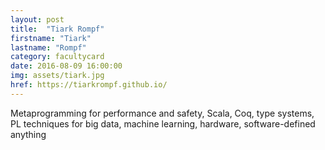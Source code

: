 ```yaml
---
layout: post
title:  "Tiark Rompf"
firstname: "Tiark"
lastname: "Rompf"
category: facultycard
date: 2016-08-09 16:00:00
img: assets/tiark.jpg
href: https://tiarkrompf.github.io/
---
```


Metaprogramming for performance and safety,
Scala, Coq,
type systems,
PL techniques for big data,
machine learning, hardware,
software-defined anything
